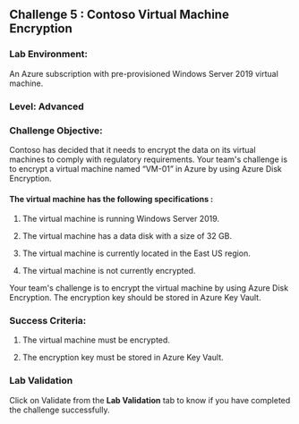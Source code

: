 ## Challenge 5 : Contoso Virtual Machine Encryption 

### **Lab Environment:** 
An Azure subscription with pre-provisioned Windows Server 2019 virtual machine. 

### **Level:** Advanced 

### **Challenge Objective:**

Contoso has decided that it needs to encrypt the data on its virtual machines to comply with regulatory requirements. Your team's challenge is to encrypt a virtual machine named “VM-01” in Azure by using Azure Disk Encryption. 

#### The virtual machine has the following specifications :

1. The virtual machine is running Windows Server 2019.

1. The virtual machine has a data disk with a size of 32 GB.

1. The virtual machine is currently located in the East US region.

1. The virtual machine is not currently encrypted.

Your team's challenge is to encrypt the virtual machine by using Azure Disk Encryption. The encryption key should be stored in Azure Key Vault.

### Success Criteria:

1. The virtual machine must be encrypted.

1. The encryption key must be stored in Azure Key Vault.

### Lab Validation

Click on Validate from the **Lab Validation** tab to know if you have completed the challenge successfully.
